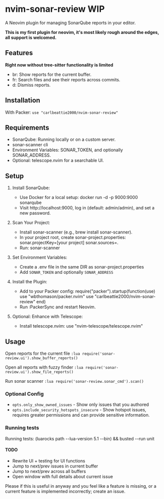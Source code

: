 # nvim-sonar-review **WIP**

A Neovim plugin for managing SonarQube reports in your editor.

**This is my first plugin for neovim, it's most likely rough around the edges, all support is welcomed.**

## Features
**Right now without tree-sitter functionality is limited**
- <leader>br: Show reports for the current buffer.
- <leader>fr: Search files and see their reports across commits.
- <leader>d: Dismiss reports.

## Installation
With Packer:
`use "carlbeattie2000/nvim-sonar-review"`

## Requirements
- SonarQube: Running locally or on a custom server.
- sonar-scanner cli
- Environment Variables: SONAR_TOKEN, and optionally SONAR_ADDRESS.
- Optional: telescope.nvim for a searchable UI.

## Setup
1. Install SonarQube:
   - Use Docker for a local setup: docker run -d -p 9000:9000 sonarqube
   - Visit http://localhost:9000, log in (default: admin/admin), and set a new password.

2. Scan Your Project:
   - Install sonar-scanner (e.g., brew install sonar-scanner).
   - In your project root, create sonar-project.properties:
     sonar.projectKey=[your project]
     sonar.sources=.
   - Run: sonar-scanner

3. Set Environment Variables:
    - Create a .env file in the same DIR as sonar-project.properties
    - Add `SONAR_TOKEN` and optionally `SONAR_ADDRESS`

4. Install the Plugin:
   - Add to your Packer config:
     require("packer").startup(function(use)
       use "wbthomason/packer.nvim"
       use "carlbeattie2000/nvim-sonar-review"
     end)
   - Run :PackerSync and restart Neovim.

5. Optional: Enhance with Telescope:
   - Install telescope.nvim: use "nvim-telescope/telescope.nvim"

## Usage

Open reports for the current file
`:lua require('sonar-review.ui').show_buffer_reports()`

Open all reports with fuzzy finder
`:lua require('sonar-review.ui').show_file_reports()`

Run sonar scanner
`:lua require('sonar-review.sonar_cmd').scan()`

### Optional Config
- `opts.only_show_owned_issues` - Show only issues that you authored
- `opts.include_security_hotspots_insecure` - Show hotspot issues, requires greater permissions and can provide
sensitive information.


### Running tests
Running tests: (luarocks path --lua-version 5.1 --bin) && busted --run unit

#### TODO
- Rewrite UI + testing for UI functions
- Jump to next/prev issues in current buffer
- Jump to next/prev across all buffers
- Open window with full details about current issue

Please if this is useful in anyway and you feel like a feature is missing, or a current feature is implemented incorrectly; create an issue.
